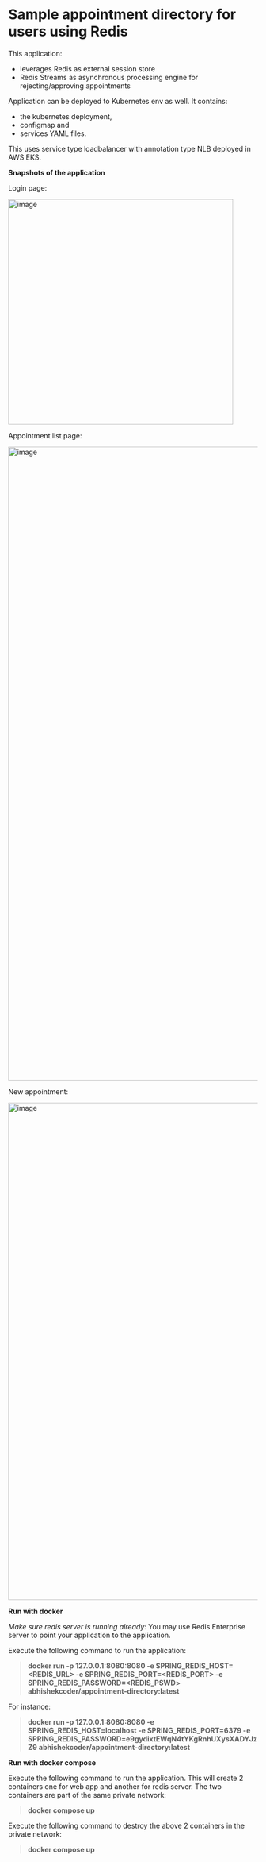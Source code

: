 # Sample appointment directory for users using Redis 

This application:
* leverages Redis as external session store
* Redis Streams as asynchronous processing engine for rejecting/approving appointments

Application can be deployed to Kubernetes env as well. It contains:
* the kubernetes deployment, 
* configmap and 
* services YAML files.
 
This uses service type loadbalancer with annotation type NLB deployed in AWS EKS.


**Snapshots of the application**

Login page:

<img width="454" alt="image" src="https://user-images.githubusercontent.com/26322220/160120287-ab92bee7-e1e4-4791-a153-a7c9f02480dc.png">

Appointment list page:

<img width="1277" alt="image" src="https://user-images.githubusercontent.com/26322220/160120413-08bffc77-8ea6-4ba1-9492-579507f34ca2.png">

New appointment:

<img width="1002" alt="image" src="https://user-images.githubusercontent.com/26322220/160120467-ba34b41f-a848-4c3f-ab4a-ca2100bbf681.png">

**Run with docker**

_Make sure redis server is running already_: You may use Redis Enterprise server to point your application to the application.

Execute the following command to run the application:
> **docker run -p 127.0.0.1:8080:8080 -e SPRING_REDIS_HOST=<REDIS_URL> -e SPRING_REDIS_PORT=<REDIS_PORT> -e SPRING_REDIS_PASSWORD=<REDIS_PSWD> abhishekcoder/appointment-directory:latest**

For instance:
> **docker run -p 127.0.0.1:8080:8080 -e SPRING_REDIS_HOST=localhost -e SPRING_REDIS_PORT=6379 -e SPRING_REDIS_PASSWORD=e9gydixtEWqN4tYKgRnhUXysXADYJzZ9 abhishekcoder/appointment-directory:latest**

**Run with docker compose**

Execute the following command to run the application. This will create 2 containers one for web app and another for redis server. The two containers are part of the same private network:
> **docker compose up**

Execute the following command to destroy the above 2 containers in the private network:
> **docker compose up**
